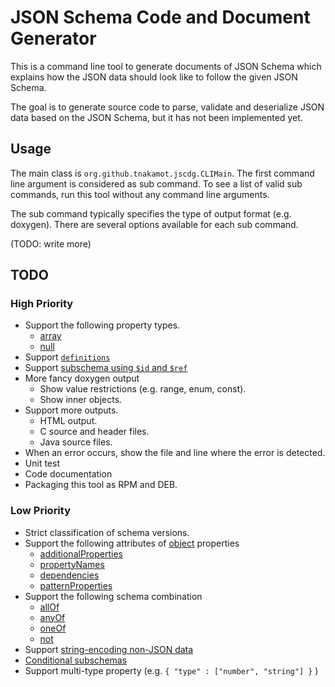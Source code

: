 # JSON Schema Code and Document Generator

This is a command line tool to generate documents of JSON Schema which explains
how the JSON data should look like to follow the given JSON Schema.

The goal is to generate source code to parse, validate and deserialize JSON 
data based on the JSON Schema, but it has not been implemented yet.

## Usage

The main class is `org.github.tnakamot.jscdg.CLIMain`. The first command line
argument is considered as sub command. To see a list of valid sub commands,
run this tool without any command line arguments.

The sub command typically specifies the type of output format (e.g. doxygen).
There are several options available for each sub command.

(TODO: write more)

## TODO

### High Priority

* Support the following property types.
   * [array](https://json-schema.org/understanding-json-schema/reference/array.html)
   * [null](https://json-schema.org/understanding-json-schema/reference/null.html)
* Support [`definitions`](https://json-schema.org/understanding-json-schema/structuring.html#reuse)
* Support [subschema using `$id` and `$ref`](https://json-schema.org/understanding-json-schema/structuring.html#using-id-with-ref)
* More fancy doxygen output
   * Show value restrictions (e.g. range, enum, const).
   * Show inner objects. 
* Support more outputs.
   * HTML output.
   * C source and header files.
   * Java source files.
* When an error occurs, show the file and line where the error is detected.
* Unit test
* Code documentation
* Packaging this tool as RPM and DEB.

### Low Priority

* Strict classification of schema versions.
* Support the following attributes of [object](https://json-schema.org/understanding-json-schema/reference/object.html) properties
   * [additionalProperties](https://json-schema.org/understanding-json-schema/reference/object.html#properties)
   * [propertyNames](https://json-schema.org/understanding-json-schema/reference/object.html#property-names)
   * [dependencies](https://json-schema.org/understanding-json-schema/reference/object.html#dependencies)
   * [patternProperties](https://json-schema.org/understanding-json-schema/reference/object.html#pattern-properties)
* Support the following schema combination
   * [allOf](https://json-schema.org/understanding-json-schema/reference/combining.html#allof)
   * [anyOf](https://json-schema.org/understanding-json-schema/reference/combining.html#anyof)
   * [oneOf](https://json-schema.org/understanding-json-schema/reference/combining.html#oneof)
   * [not](https://json-schema.org/understanding-json-schema/reference/combining.html#not)
* Support [string-encoding non-JSON data](https://json-schema.org/understanding-json-schema/reference/non_json_data.html)
* [Conditional subschemas](https://json-schema.org/understanding-json-schema/reference/conditionals.html)  
* Support multi-type property (e.g. `{ "type" : ["number", "string"] }` )



   
